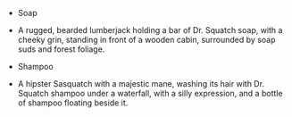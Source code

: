 - Soap
- A rugged, bearded lumberjack holding a bar of Dr. Squatch soap, with a cheeky grin, standing in front of a wooden cabin, surrounded by soap suds and forest foliage.

- Shampoo
- A hipster Sasquatch with a majestic mane, washing its hair with Dr. Squatch shampoo under a waterfall, with a silly expression, and a bottle of shampoo floating beside it.